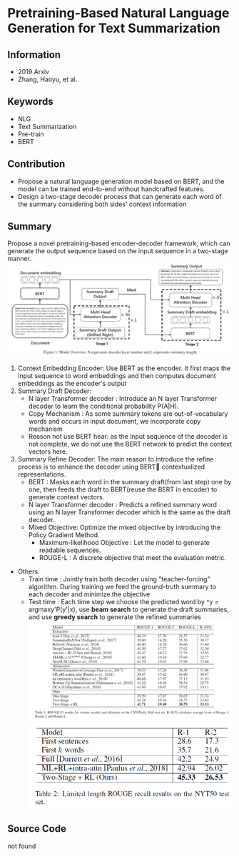 # Pretraining-Based Natural Language Generation for Text Summarization
## Information
- 2019 Arxiv
- Zhang, Haoyu, et al.

## Keywords
- NLG
- Text Summarization
- Pre-train
- BERT

## Contribution
- Propose a natural language generation model based on BERT, and the model can be trained end-to-end without handcrafted features.
- Design a two-stage decoder process that can generate each word of the summary considering both sides' context information

## Summary
Propose a novel pretraining-based encoder-decoder framework, which can generate the output sequence based on the input sequence in a two-stage manner.
![Model architecture](pic/Pretraining-Based_Natural_Language_Generation_for_Text_Summarization_fig1.PNG)
1. Context Embedding Encoder:
 Use BERT as the encoder. It first maps the input sequence to word embeddings and then computes document embeddings as the encoder's output
2. Summary Draft Decoder:
	- N layer Transformer decoder : Introduce an N layer Transformer decoder to learn the conditional probability P(A|H).
	- Copy Mechanism : As some summary tokens are out-of-vocabulary words and occurs in input document, we incorporate copy mechanism
	- Reason not use BERT hear: as the input sequence of the decoder is not complete, we do not use the BERT network to predict the context vectors here.
3. Summary Refine Decoder:
 The main reason to introduce the refine process is to enhance the decoder using BERT contextualized representations.
	- BERT : Masks each word in the summary draft(from last step) one by one, then feeds the draft to BERT(reuse the BERT in encoder) to generate context vectors.
	- N layer Transformer decoder : Predicts a refined summary word using an N layer Transformer decoder which is the same as the draft decoder.
	- Mixed Objective:
		Optimize the mixed objective by introducing the Policy Gradient Method. 
		- Maximum-likelihood Objective : Let the model to generate readable sequences.
		- ROUGE-L : A discrete objective that meet the evaluation metric.
- Others:
	- Train time : Jointly train both decoder using "teacher-forcing" algorithm. During training we feed the ground-truth summary to each decoder and minimize the objective
	- Test time : Each time step we choose the predicted word by ^y = argmaxy'P(y'|x), use **beam search** to generate the draft summaries, and use **greedy search** to generate the refined summaries
![Results on the CNN/Daily Mail test set](pic/Pretraining-Based_Natural_Language_Generation_for_Text_Summarization_fig2.PNG)
![Results on the NYT50 test set](pic/Pretraining-Based_Natural_Language_Generation_for_Text_Summarization_fig3.PNG)

## Source Code
not found